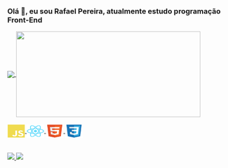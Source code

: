 ### Olá 👋, eu sou Rafael Pereira, atualmente estudo programação Front-End

<div>
  <a href="https://github.com/rafael-pc">
  <img align="center"  src="https://github-readme-stats-git-masterrstaa-rickstaa.vercel.app/api?username=rafael-pc&&show_icons=true&theme=dracula"/>
  <img align="center" height="195" width="420" src="https://github-readme-stats-sigma-five.vercel.app/api/top-langs/?username=rafael-pc&layout=compact&langs_count=16&theme=dracula)"/>
</div>
  
<div style="display: inline_block"><br>
  <img align="center" alt="rafael-js" height="30" width="40" src="https://raw.githubusercontent.com/devicons/devicon/master/icons/javascript/javascript-plain.svg">
  <img align="center" alt="rafael-react" height="30" width="40" src="https://raw.githubusercontent.com/devicons/devicon/master/icons/react/react-original.svg">
  <img align="center" alt="rafael-html" height="30" width="40" src="https://raw.githubusercontent.com/devicons/devicon/master/icons/html5/html5-original.svg">
  <img align="center" alt="rafael-css" height="30" width="40" src="https://raw.githubusercontent.com/devicons/devicon/master/icons/css3/css3-original.svg">
<!--   <img align="center" alt="rafael-csharp" height="30" width="40" src="https://raw.githubusercontent.com/devicons/devicon/master/icons/csharp/csharp-original.svg"> -->
</div><br><br>
  
<a href="https://www.linkedin.com/in/rafael-pereira-01ab6012a/" alt="linkedin" target="_blank">
  <img src="https://img.shields.io/badge/LinkedIn-%230077B5.svg?&style=flat-square&logo=linkedin&logoColor=white">
</a>
  
<a href="mailto:pereira.r.cunha@gmail.com" alt="gmail" target="_blank">
  <img src="https://img.shields.io/badge/-Gmail-FF0000?style=flat-square&labelColor=FF0000&logo=gmail&logoColor=white&link=mailto:%3CSEUEMAIL%3E">
</a>
